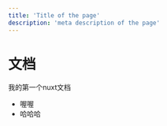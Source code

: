 ```yaml
---
title: 'Title of the page'
description: 'meta description of the page'
---
```


# 文档

我的第一个nuxt文档

- 喔喔
- 哈哈哈
